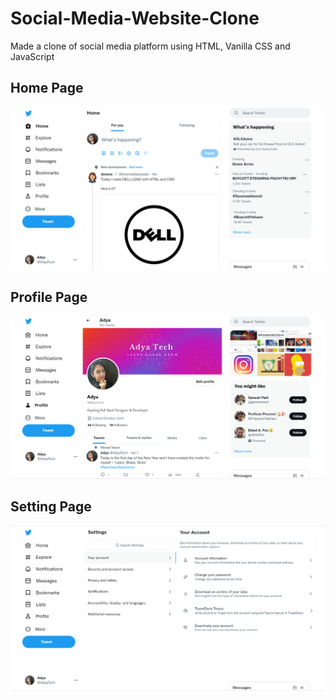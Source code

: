 # Social-Media-Website-Clone
Made a clone of social media platform using HTML, Vanilla CSS and JavaScript

## Home Page
![This is the Home Page](https://github.com/AdyaTech/Front-End-Web-Development/blob/main/JavaScript/Social%20Media%20Website/Home%20Page/Home%20Page.png)

## Profile Page
![This is the Profile Page](https://github.com/AdyaTech/Front-End-Web-Development/blob/main/JavaScript/Social%20Media%20Website/Profile%20Page/Profile%20Page.png)

## Setting Page
![This is the Settings Page](https://github.com/AdyaTech/Front-End-Web-Development/blob/main/JavaScript/Social%20Media%20Website/Setting%20Page/Setting%20Page.png)
